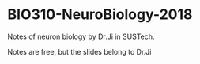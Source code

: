 # BIO310-NeuroBiology-2018
Notes of neuron biology by Dr.Ji in SUSTech.

Notes are free, but the slides belong to Dr.Ji
